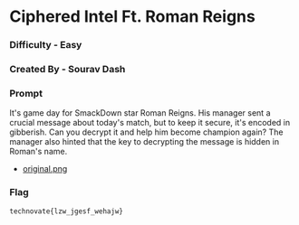 # Ciphered Intel Ft. Roman Reigns

### Difficulty - Easy

### Created By - Sourav Dash

### Prompt

It's game day for SmackDown star Roman Reigns. His manager sent a crucial message about today's match, but to keep it secure, it's encoded in gibberish. Can you decrypt it and help him become champion again? The manager also hinted that the key to decrypting the message is hidden in Roman's name.

- [original.png](./original.png)

### Flag

`technovate{lzw_jgesf_wehajw}`
